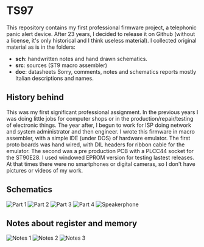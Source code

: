 # TS97
This repository contains my first professional firmware project, a telephonic panic alert device. After 23 years, I decided to release it on Github (without a license, it's only historical and I think useless material).
I collected original material as is in the folders:
* **sch**: handwritten notes and hand drawn schematics.
* **src**: sources (ST9 macro assembler)
* **doc**: datasheets
Sorry, comments, notes and schematics reports mostly Italian descriptions and names.

## History behind
This was my first significant professional assignment. In the previous years I was doing little jobs for computer shops or in the production/repair/testing of electronic things. The year after, I begun to work for ISP doing network and system administrator and then engineer. I wrote this firmware in macro assembler, with a simple IDE (under DOS) of hardware emulator. The first proto boards was hand wired, with DIL headers for ribbon cable for the emulator. The second was a pre production PCB with a PLCC44 socket for the ST90E28. I used windowed EPROM version for testing lastest releases. At that times there were no smartphones or digital cameras, so I don't have pictures or videos of my work.

## Schematics

![Part 1](/sch/foglio1.gif)
![Part 2](/sch/foglio2.gif)
![Part 3](/sch/foglio3.gif)
![Part 4](/sch/foglio4.gif)
![Speakerphone](/sch/allegato3.gif)

## Notes about register and memory

![Notes 1](/sch/appunti1.gif)
![Notes 2](/sch/appunti2.gif)
![Notes 3](/sch/appunti3.gif)
